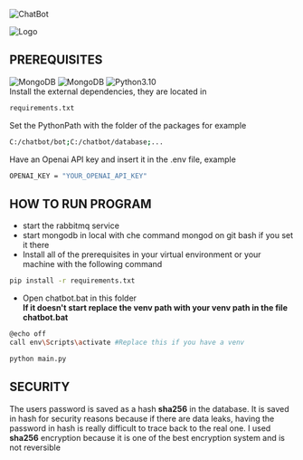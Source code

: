 ![ChatBot](https://cdn.discordapp.com/attachments/733391066136313879/1147239203466379286/CHATBOT.png)

![Logo](https://img.shields.io/badge/Created%20by-GabryWasTaken-blue)
 

## PREREQUISITES
![MongoDB](https://img.shields.io/badge/Install-MongoDB-orange?link=https%3A%2F%2Fwww.mongodb.com%2Ftry%2Fdownload%2Fcommunity)
![MongoDB](https://img.shields.io/badge/Install-RabbitMQ-green?link=https%3A%2F%2Fwww.rabbitmq.com%2Fdownload.html)
![Python3.10](https://img.shields.io/badge/Install-Python%203.10%20or%20greater-blue?link=https%3A%2F%2Fwww.python.org%2Fdownloads%2F) \
Install the external dependencies, they are located in
```bash
requirements.txt
```
Set the PythonPath with the folder of the packages for example
```bash
C:/chatbot/bot;C:/chatbot/database;...
```
Have an Openai API key and insert it in the .env file, example
```bash
OPENAI_KEY = "YOUR_OPENAI_API_KEY"
```
## HOW TO RUN PROGRAM

* start the rabbitmq service
* start mongodb in local with che command mongod on git bash if you set it there
* Install all of the prerequisites in your virtual environment or your machine with the following command
```bash
pip install -r requirements.txt
```
* Open chatbot.bat in this folder \
**If it doesn't start replace the venv path with your venv path in the file chatbot.bat**
```bash
@echo off
call env\Scripts\activate #Replace this if you have a venv

python main.py
```
## SECURITY
The users password is saved as a hash **sha256** in the database. It is saved in hash for security reasons because if there are data leaks, having the password in hash is really difficult to trace back to the real one. I used **sha256** encryption because it is one of the best encryption system and is not reversible
